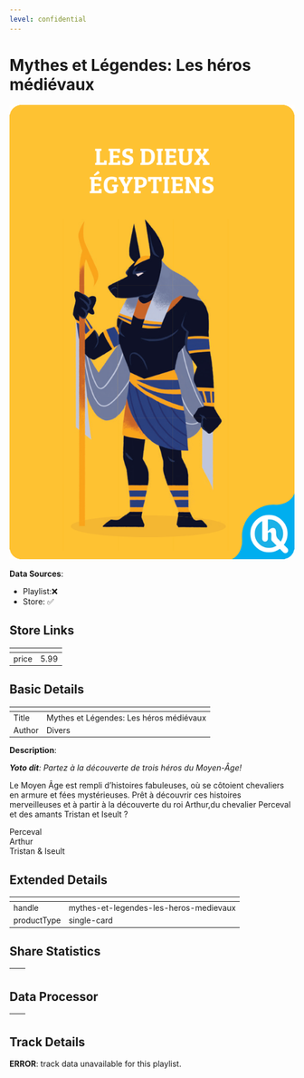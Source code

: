 ```yaml
---
level: confidential
---
```

# Mythes et Légendes: Les héros médiévaux

![card_[912WR].png](../../img/cards/card_[912WR].png)

**Data Sources**: 

- Playlist:❌
- Store: ✅


## Store Links

| <!-- --> | <!-- --> |
| - | - |
| price | 5.99 |


## Basic Details

| <!-- --> | <!-- --> |
| - | - |
| Title | Mythes et Légendes: Les héros médiévaux |
| Author | Divers |

**Description**:

_**Yoto dit**: Partez à la découverte de trois héros du Moyen-Âge!_

Le Moyen Âge est rempli d’histoires fabuleuses, où se côtoient chevaliers en armure et fées mystérieuses. Prêt à découvrir ces histoires merveilleuses et à partir à la découverte du roi Arthur,du chevalier Perceval et des amants Tristan et Iseult ?

Perceval  
Arthur  
Tristan & Iseult


## Extended Details

| <!-- --> | <!-- --> |
| - | - |
| handle | mythes-et-legendes-les-heros-medievaux |
| productType | single-card |


## Share Statistics

| <!-- --> | <!-- --> |
| - | - |


## Data Processor

| <!-- --> | <!-- --> |
| - | - |


## Track Details

**ERROR**: track data unavailable for this playlist.

